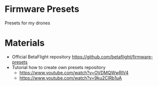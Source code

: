 # Firmware Presets

Presets for my drones

# Materials
- Official BetaFlight repository https://github.com/betaflight/firmware-presets
- Tutorial how to create own presets repository
  - https://www.youtube.com/watch?v=OVDMQWwRlV4
  - https://www.youtube.com/watch?v=9ku2CIRb1uA


